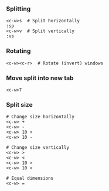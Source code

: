 ---
---

### Splitting
```
<c-w>s  # Split horizontally
:sp
<c-w>v  # Split vertically
:vs
```

### Rotating
```shell
<c-w><c-r>  # Rotate (invert) windows
```

### Move split into new tab
```
<c-w>T
```

### Split size
```
# Change size horizontally
<c-w> +
<c-w> -
<c-w> 10 +
<c-w> 10 -

# Change size vertically
<c-w> >
<c-w> <
<c-w> 10 >
<c-w> 10 <

# Equal dimensions
<c-w> =
```
